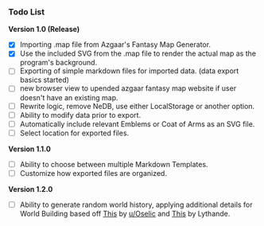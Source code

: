 ### Todo List

**Version 1.0 (Release)**
- [X] Importing .map file from Azgaar's Fantasy Map Generator.
- [X] Use the included SVG from the .map file to render the actual map as the program's background.
- [ ] Exporting of simple markdown files for imported data. (data export basics started) 
- [ ] new browser view to upended azgaar fantasy map website if user doesn't have an existing map. 
- [ ] Rewrite logic, remove NeDB, use either LocalStorage or another option.
- [ ] Ability to modify data prior to export.
- [ ] Automatically include relevant Emblems or Coat of Arms as an SVG file.
- [ ] Select location for exported files.

**Version 1.1.0**
- [ ] Ability to choose between multiple Markdown Templates.
- [ ] Customize how exported files are organized.

**Version 1.2.0**

- [ ] Ability to generate random world history, applying additional details for World Building based off [This](https://www.reddit.com/r/worldbuilding/comments/9ugp4r/hey_squad_so_ive_got_an_idea_for_easy_world/) by [u/Oselic](https://www.reddit.com/user/Osellic/) and [This](https://docs.google.com/spreadsheets/d/1QbuVTfTYSczRJIRbffGPDhv6jEMxoa-RyIgi1ityV8U/edit#gid=560919452) by Lythande.
